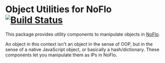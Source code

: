 Object Utilities for NoFlo [![Build Status](https://secure.travis-ci.org/kenhkan/noflo-objects.png?branch=master)](https://travis-ci.org/kenhkan/noflo-objects)
===============================

This package provides utility components to manipulate objects in
[NoFlo](http://noflojs.org/).

An object in this context isn't an object in the sense of OOP, but in
the sense of a native JavaScript object, or basically a hash/dictionary.
These components let you manipulate them as IPs in NoFlo.
